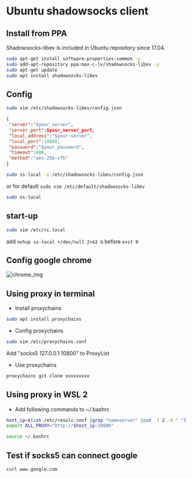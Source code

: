 # Ubuntu shadowsocks client

## Install from PPA

Shadowsocks-libev is included in Ubuntu repository since 17.04.

```bash
sudo apt-get install software-properties-common -y
sudo add-apt-repository ppa:max-c-lv/shadowsocks-libev -y
sudo apt-get update
sudo apt install shadowsocks-libev
```

## Config

```bash
sudo vim /etc/shadowsocks-libev/config.json
```

```json
{
 "server":"$your_server",
 "server_port":$your_server_port,
 "local_address":"$your-server",
 "local_port":10800,
 "password":"$your_password",
 "timeout":600,
 "method":"aes-256-cfb"
}
```

```bash
sudo ss-local -c /etc/shadowsocks-libev/config.json
```
or for default `sudo vim /etc/default/shadowsocks-libev`
```bash
sudo ss-local
```

## start-up

```bash
sudo vim /etc/rc.local
```

add `nohup ss-local >/dev/null 2>&1 &` before `exit 0`


## Config google chrome

![chrome_img](https://github.com/didibaba/shadowsocks-client-on-Ubuntu-16.04/blob/master/web/chrome.png)

## Using proxy in terminal

- Install proxychains
```bash
sudo apt install proxychains
```
- Config proxychains
```bash
sudo vim /etc/proxychains.conf
```
Add "socks5 127.0.0.1 10800" to ProxyList

- Use proxychains
```bash
proxychains git clone xxxxxxxxx
```
## Using proxy in WSL 2

- Add following commands to ~/.bashrc
```bash
host_ip=$(cat /etc/resolv.conf |grep "nameserver" |cut -f 2 -d " ")
export ALL_PROXY="http://$host_ip:10800"
```
```bash
source ~/.bashrc
```

## Test if socks5 can connect google

```bash
curl www.google.com
```
